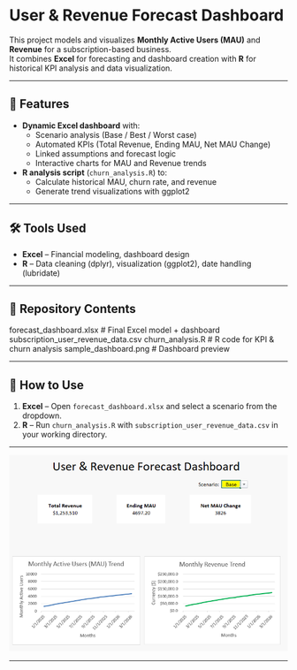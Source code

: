 # User & Revenue Forecast Dashboard

This project models and visualizes **Monthly Active Users (MAU)** and **Revenue** for a subscription-based business.  
It combines **Excel** for forecasting and dashboard creation with **R** for historical KPI analysis and data visualization.

---

## 📌 Features
- **Dynamic Excel dashboard** with:
  - Scenario analysis (Base / Best / Worst case)
  - Automated KPIs (Total Revenue, Ending MAU, Net MAU Change)
  - Linked assumptions and forecast logic
  - Interactive charts for MAU and Revenue trends
- **R analysis script** (`churn_analysis.R`) to:
  - Calculate historical MAU, churn rate, and revenue
  - Generate trend visualizations with ggplot2

---

## 🛠 Tools Used
- **Excel** – Financial modeling, dashboard design
- **R** – Data cleaning (dplyr), visualization (ggplot2), date handling (lubridate)

---

## 📂 Repository Contents
forecast_dashboard.xlsx # Final Excel model + dashboard
subscription_user_revenue_data.csv
churn_analysis.R # R code for KPI & churn analysis
sample_dashboard.png # Dashboard preview

---

## 🚀 How to Use
1. **Excel** – Open `forecast_dashboard.xlsx` and select a scenario from the dropdown.
2. **R** – Run `churn_analysis.R` with `subscription_user_revenue_data.csv` in your working directory.

---

![Dashboard preview](sample_dashboard.png)

---
